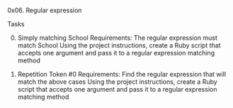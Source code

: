 0x06. Regular expression

Tasks

0. Simply matching School
Requirements:
The regular expression must match School
Using the project instructions, create a Ruby script that accepts one argument and pass it to a regular expression matching method

1. Repetition Token #0
Requirements:
Find the regular expression that will match the above cases
Using the project instructions, create a Ruby script that accepts one argument and pass it to a regular expression matching method

